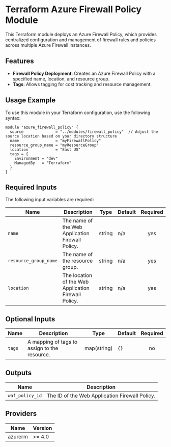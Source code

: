 
# Terraform Azure Firewall Policy Module

This Terraform module deploys an Azure Firewall Policy, which provides centralized configuration and management of firewall rules and policies across multiple Azure Firewall instances.

## Features

- **Firewall Policy Deployment**: Creates an Azure Firewall Policy with a specified name, location, and resource group.
- **Tags**: Allows tagging for cost tracking and resource management.

## Usage Example

To use this module in your Terraform configuration, use the following syntax:

```hcl
module "azure_firewall_policy" {
  source              = "../modules/firewall_policy"  // Adjust the source location based on your directory structure
  name                = "myFirewallPolicy"
  resource_group_name = "myResourceGroup"
  location            = "East US"
  tags = {
    Environment = "dev"
    ManagedBy   = "Terraform"
  }
}
```

## Required Inputs

The following input variables are required:

| Name                  | Description                                         | Type   | Default | Required |
|-----------------------|-----------------------------------------------------|--------|---------|:--------:|
| `name`               | The name of the Web Application Firewall Policy.    | string | n/a     | yes      |
| `resource_group_name` | The name of the resource group.                     | string | n/a     | yes      |
| `location`            | The location of the Web Application Firewall Policy. | string | n/a     | yes      |

## Optional Inputs

| Name  | Description                          | Type        | Default | Required |
|-------|--------------------------------------|-------------|---------|:--------:|
| `tags`| A mapping of tags to assign to the resource. | map(string) | `{}`    | no       |

## Outputs

| Name            | Description                                      |
|------------------|--------------------------------------------------|
| `waf_policy_id` | The ID of the Web Application Firewall Policy.   |

## Providers

| Name     | Version |
|----------|---------|
| azurerm  | >= 4.0  |
